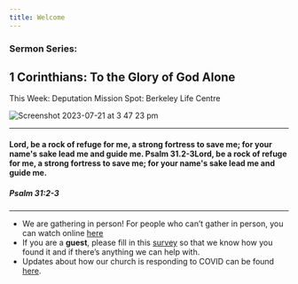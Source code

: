 ```yaml
---
title: Welcome
---
```


### Sermon Series:
## 1 Corinthians: To the Glory of God Alone 
This Week: Deputation Mission Spot: Berkeley Life Centre


![Screenshot 2023-07-21 at 3 47 23 pm](https://github.com/stgeorgeshurstville/bulletin/assets/119166299/2d95947e-b2b1-44b5-a360-f1dd4a4d7efe)

---
#### Lord, be a rock of refuge for me, a strong fortress to save me; for your name's sake lead me and guide me. Psalm 31.2-3Lord, be a rock of refuge for me, a strong fortress to save me; for your name's sake lead me and guide me. 

##### Psalm 31:2-3

---
- We are gathering in person! For people who can’t gather in person, you can watch online [here](https://stgeorgeshurstville.org.au/sunday-english-online)
- If you are a **guest**, please fill in this [survey](https://tinyurl.com/SGHACsurvey) so that we know how you found it and if there’s anything we can help with.
- Updates about how our church is responding to COVID can be found [here](https://stgeorgeshurstville.org.au/covid-update). 
